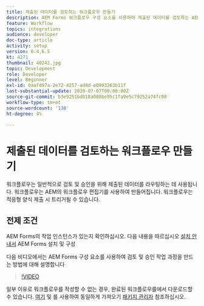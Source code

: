 ```yaml
---
title: 제출된 데이터를 검토하는 워크플로우 만들기
description: AEM Forms 워크플로우 구성 요소를 사용하여 제출된 데이터를 검토하는 AEM 워크플로우 모델 만들기
feature: Workflow
topics: integrations
audience: developer
doc-type: article
activity: setup
version: 6.4,6.5
kt: 4271
thumbnail: 40242.jpg
topic: Development
role: Developer
level: Beginner
exl-id: 0aafd97a-2e72-4257-ad4d-e0993263b11f
last-substantial-update: 2020-07-07T00:00:00Z
source-git-commit: b3e9251bdb18a008be95c1fa9e5c79252a74fc98
workflow-type: tm+mt
source-wordcount: '138'
ht-degree: 4%

---
```


# 제출된 데이터를 검토하는 워크플로우 만들기

워크플로우는 일반적으로 검토 및 승인을 위해 제출된 데이터를 라우팅하는 데 사용됩니다. 워크플로우는 AEM의 워크플로우 편집기를 사용하여 만들어집니다. 워크플로우는 적응형 양식 제출 시 트리거될 수 있습니다.

## 전제 조건

AEM Forms의 작업 인스턴스가 있는지 확인하십시오. 다음 내용을 따르십시오 [설치 안내서](https://experienceleague.adobe.com/docs/experience-manager-65/forms/install-aem-forms/osgi-installation/installing-configuring-aem-forms-osgi.html) AEM Forms 설치 및 구성

다음 비디오에서는 AEM Forms 구성 요소를 사용하여 검토 및 승인 작업 과정을 만드는 방법에 대해 설명합니다
>[!VIDEO](https://video.tv.adobe.com/v/40242?quality=12&learn=on)


일부 이유로 워크플로우를 작성할 수 없는 경우, 완료된 워크플로우를에서 다운로드할 수 있습니다. [여기](assets/review-submitted-data-workflow.zip) 및 를 사용하여 동일하게 가져오기 [패키지 관리자](http://localhost:4502/crx/packmgr/index.jsp) 참조하십시오.
